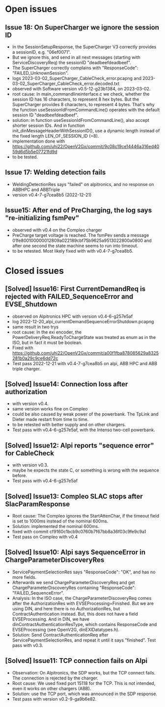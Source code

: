 # Open issues

## Issue 18: On SuperCharger we ignore the session ID
- In the SessionSetupResponse, the SuperCharger V3 correctly provides a sessionID, e.g. "06ef0071".
- But we ignore this, and send in all next messages (starting with ServiceDiscoveryReq) the sessionID "deadbeefdeadbeef".
- The SuperCharger correctly complains with "ResponseCode": "FAILED_UnknownSession".
- logs 2023-03-02_SuperCharger_CableCheck_error.pcapng and 2023-03-02_SuperCharger_CableCheck_error.decoded.txt
- observed with Software version v0.5-12-g23b1384, on 2023-03-02.
- root cause: In main_commandlineinterface.c we check, whether the session ID has 16 characters, to represent 8 hex bytes.
But the SuperCharger provides 8 characters, to represent 4 bytes. That's why the function useSessionIdFromCommandLine()
operates with the default session ID "deadbeefdeadbeef".
- solution: in function useSessionIdFromCommandLine(), also accept shorter session IDs. And in function init_dinMessageHeaderWithSessionID(),
use a dynamic length instead of the fixed length LEN_OF_SESSION_ID (=8).
- implementation done with https://github.com/uhi22/OpenV2Gx/commit/9c08c19ce14446a316ed4059d6d5b5e07721fd9d
- to be tested.


## Issue 17: Welding detection fails
- WeldingDetectionRes says "failed" on alpitronics, and no response on ABBHPC and ABBTriple
- version v0.4-7-g7cea8b5 (2022-12-21)

## Issue15: After end of PreCharging, the log says "re-initializing fsmPev"
- observed with v0.4 on the Compleo charger
- PreCharge target voltage is reached. The fsmPev sends a message
01fe800100000012809a022189cbf75b9625a9513022800a0800
and after one second the state machine seems to run into timeout.
- to be retested. Most likely fixed with with v0.4-7-g7cea8b5.

# Closed issues

## [Solved] Issue16: First CurrentDemandReq is rejected with FAILED_SequenceError and EVSE_Shutdown
- observed on Alpitronics HPC with version v0.4-6-g257e5af
- log 2022-12-20_alpi_currentDemandSequenceErrorShutdown.pcapng
- same result in two trys
- root cause: In the exi encoder, the PowerDeliveryReq.ReadyToChargeState was treated as enum as in the ISO, but in fact it must be boolean.
- Fixed with https://github.com/uhi22/OpenV2Gx/commit/a00f1fba878085629a8325281b0a29c9ce6dd72c
- Test pass 2022-12-21 with v0.4-7-g7cea8b5 on alpi, ABB HPC and ABB triple charger.

## [Solved] Issue14: Connection loss after authorization
- with version v0.4.
- same version works fine on Compleo
- could be also caused by weak power of the powerbank. The TpLink and Dieter made restart from time to time.
- to be retested with better supply and on other chargers.
- Test pass with v0.4-6-g257e5af, with the Intenso two-cell powerbank.

## [Solved] Issue12: Alpi reports "sequence error" for CableCheck
- with version v0.3.
- maybe he expects the state C, or something is wrong with the sequence before.
- Test pass with v0.4-6-g257e5af

## [Solved] Issue13: Compleo SLAC stops after SlacParamResponse
- Root cause: The Compleo ignores the StartAttenChar, if the timeout field is set to 1000ms instead of the nominal 600ms.
- Solution: implemented the nominal 600ms.
- fixed with commit cf9160c1bcb9c0760b7f67bb8a36f03c9fe9c9a1
- Test pass on Compleo with v0.4

## [Solved] Issue10: Alpi says SequenceError in ChargeParameterDiscoveryRes
- ServicePaymentSelectionRes says "ResponseCode": "OK", and has no more fields.
- Afterwards we send ChargeParameterDiscoveryReq and get ChargeParameterDiscoveryRes containing "ResponseCode": "FAILED_SequenceError".
- Analysis: In the ISO case, the ChargeParameterDiscoveryReq comes after the AuthorizationRes with EVSEProcessing=Finished. But we are using DIN, and here there is no AuthorizationRes, but ContractAuthentication instead. But, this does not
have a field EVSEProcessing. And in DIN, we have dinContractAuthenticationResType, which contains ResponseCode and EVSEProcessing (see OpenV2G, dinEXIDatatypes.h).
- Solution: Send ContractAuthenticationReq after ServicePaymentSelectionRes, and repeat it until it says "finished". Test pass with v0.3.

## [Solved] Issue11: TCP connection fails on Alpi
- Observation: On Alpitronics, the SDP works, but the TCP connect fails. The connection is rejected by the charger.
- Root cause: We used fixed port 15118 for the TCP. This is not intended, even it works on other chargers (ABB).
- Solution: use the TCP port, which was announced in the SDP response.
- Test pass with version v0.2-9-ga9b6e82.
